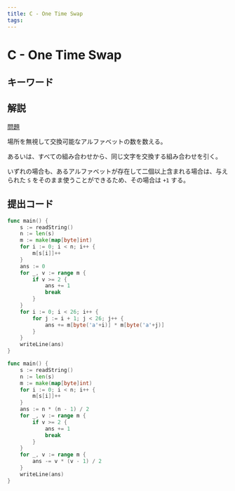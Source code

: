 ```yaml
---
title: C - One Time Swap
tags:
---
```


# C - One Time Swap

## キーワード

## 解説

[問題](https://atcoder.jp/contests/abc345/tasks/abc345_c)

場所を無視して交換可能なアルファベットの数を数える。

あるいは、すべての組み合わせから、同じ文字を交換する組み合わせを引く。

いずれの場合も、あるアルファベットが存在して二個以上含まれる場合は、与えられた `S` をそのまま使うことができるため、その場合は `+1` する。

## 提出コード

```go
func main() {
	s := readString()
	n := len(s)
	m := make(map[byte]int)
	for i := 0; i < n; i++ {
		m[s[i]]++
	}
	ans := 0
	for _, v := range m {
		if v >= 2 {
			ans += 1
			break
		}
	}
	for i := 0; i < 26; i++ {
		for j := i + 1; j < 26; j++ {
			ans += m[byte('a'+i)] * m[byte('a'+j)]
		}
	}
	writeLine(ans)
}
```

```go
func main() {
	s := readString()
	n := len(s)
	m := make(map[byte]int)
	for i := 0; i < n; i++ {
		m[s[i]]++
	}
	ans := n * (n - 1) / 2
	for _, v := range m {
		if v >= 2 {
			ans += 1
			break
		}
	}
	for _, v := range m {
		ans -= v * (v - 1) / 2
	}
	writeLine(ans)
}
```

